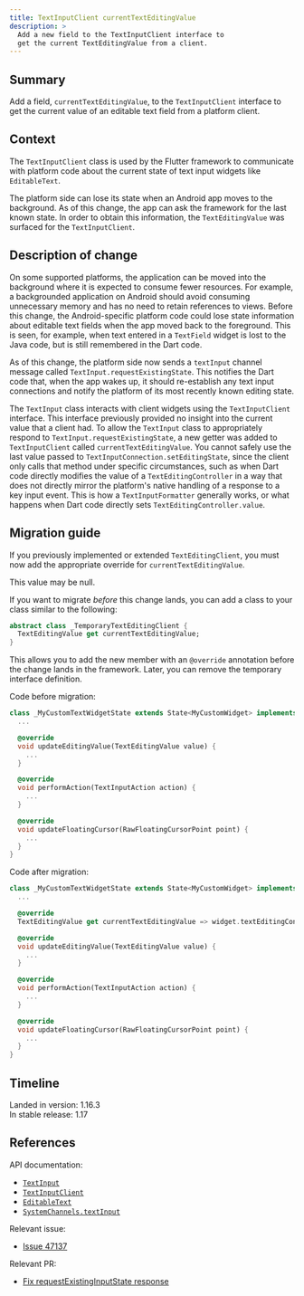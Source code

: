 ```yaml
---
title: TextInputClient currentTextEditingValue
description: >
  Add a new field to the TextInputClient interface to
  get the current TextEditingValue from a client.
---
```


## Summary

Add a field, `currentTextEditingValue`, to the `TextInputClient`
interface to get the current value of an editable text field
from a platform client.

## Context

The `TextInputClient` class is used by the Flutter framework to
communicate with platform code about the current state of text
input widgets like `EditableText`.

The platform side can lose its state when an Android app
moves to the background. As of this change,
the app can ask the framework for the last known state.
In order to obtain this information,
the `TextEditingValue` was surfaced for the `TextInputClient`.

## Description of change

On some supported platforms, the application can be moved into
the background where it is expected to consume fewer resources.
For example, a backgrounded application on Android should avoid consuming
unnecessary memory and has no need to retain references to views.
Before this change, the Android-specific platform code could
lose state information about editable text fields when
the app moved back to the foreground.
This is seen, for example,
when text entered in a `TextField` widget is lost to
the Java code, but is still remembered in the Dart code.

As of this change,
the platform side now sends a `textInput` channel
message called `TextInput.requestExistingState`.
This notifies the Dart code that, when the app wakes up,
it should re-establish any text input connections
and notify the platform of its most
recently known editing state.

The `TextInput` class interacts with client widgets using
the `TextInputClient` interface. This interface previously
provided no insight into the current value that a client had.
To allow the `TextInput` class to appropriately respond to
`TextInput.requestExistingState`, a new getter was added to
`TextInputClient` called `currentTextEditingValue`.
You cannot safely use the last value passed to
`TextInputConnection.setEditingState`, since the client
only calls that method under specific circumstances,
such as when Dart code directly modifies the value of a
`TextEditingController` in a way that does not directly mirror
the platform's native handling of a response to a key input event.
This is how a `TextInputFormatter` generally works,
or what happens when Dart code directly sets
`TextEditingController.value`.

## Migration guide

If you previously implemented or extended `TextEditingClient`,
you must now add the appropriate override for `currentTextEditingValue`.

This value may be null.

If you want to migrate _before_ this change lands,
you can add a class to your class
similar to the following:

```dart
abstract class _TemporaryTextEditingClient {
  TextEditingValue get currentTextEditingValue;
}
```

This allows you to add the new member with an
`@override` annotation before the change lands
in the framework. Later, you can remove the
temporary interface definition.

Code before migration:

```dart
class _MyCustomTextWidgetState extends State<MyCustomWidget> implements TextEditingClient {
  ...

  @override
  void updateEditingValue(TextEditingValue value) {
    ...
  }

  @override
  void performAction(TextInputAction action) {
    ...
  }

  @override
  void updateFloatingCursor(RawFloatingCursorPoint point) {
    ...
  }
}
```

Code after migration:

```dart
class _MyCustomTextWidgetState extends State<MyCustomWidget> implements TextEditingClient {
  ...

  @override
  TextEditingValue get currentTextEditingValue => widget.textEditingController.value;

  @override
  void updateEditingValue(TextEditingValue value) {
    ...
  }

  @override
  void performAction(TextInputAction action) {
    ...
  }

  @override
  void updateFloatingCursor(RawFloatingCursorPoint point) {
    ...
  }
}
```

## Timeline

Landed in version: 1.16.3<br>
In stable release: 1.17

## References

API documentation:

* [`TextInput`][]
* [`TextInputClient`][]
* [`EditableText`][]
* [`SystemChannels.textInput`][]

Relevant issue:

* [Issue 47137][]

Relevant PR:

* [Fix requestExistingInputState response][]


[`EditableText`]: {{site.api}}/flutter/widgets/EditableText-class.html
[Fix requestExistingInputState response]: {{site.repo.flutter}}/pull/47472
[Issue 47137]: {{site.repo.flutter}}/issues/47137
[`TextInput`]: {{site.api}}/flutter/services/TextInput-class.html
[`TextInputClient`]: {{site.api}}/flutter/services/TextInputClient-class.html
[`SystemChannels.textInput`]: {{site.api}}/flutter/services/SystemChannels/textInput-constant.html
